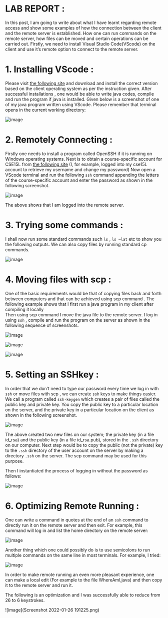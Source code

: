 # LAB REPORT :

In this post, I am going to write about what I have learnt regarding remote access and show some examples of how the  connection between the client and the remote server is established. 
How one can run commands  on the remote server,  how files can be moved and certain operations can be carried out. 
Firstly, we need to install Visual Studio Code(VScode) on the client and use it’s  remote option to connect to the remote server.

# 1. Installing VScode :

Please visit [the following site](https://code.visualstudio.com/) and download and install the correct version based on the client operating system as per the instruction given.
After successful installations , one would be able to write java codes, compile and run  the program if java is installed.
Given below is a screenshot of one of my java program written using VScode.  Please remember that terminal opens in the current working directory:

![image](https://user-images.githubusercontent.com/97653190/149418552-76011d5a-0039-477e-a034-a9164140124f.png)

# 2. Remotely Connecting :

Firstly one needs to install a program called OpenSSH if  it is running on Windows  operating systems.
Next is to  obtain a course-specific account for CSE15L from 
[the following site](https://sdacs.ucsd.edu/~icc/index.php)
(I, for example, logged into my cse15L account to retrieve my username and change my password)
Now open a VScode terminal and run the following `ssh` command appending the letters of the course-specific account and enter the password as shown in the following screenshot.

![image](https://user-images.githubusercontent.com/97653190/149418691-de7e49a5-251c-46a9-afe0-c491799a6ed7.png)

The above shows that I am logged into the remote server.

# 3. Trying some commands :

I shall now run some standard commands such `ls` , `ls –lat` etc  to show you the following outputs.
We can also copy files by running standard cp commands.

![image](https://user-images.githubusercontent.com/97653190/149418834-4a31204a-b9d1-43a0-a2c8-ddaba77aa200.png)

# 4. Moving files with scp :

One of the basic requirements would be that of copying files back and forth between computers and that can be achieved using scp command .
The following example shows that I first run a java program in my client after compiling it locally  
Then using scp command I move the java file to the remote server. 
I log in using `ssh` , compile and run the program on the server as shown in the following  sequence of screenshots.

![image](https://user-images.githubusercontent.com/97653190/149418978-580cbfeb-a02c-4e87-8c96-e9bae4572a48.png)

![image](https://user-images.githubusercontent.com/97653190/149419001-00d51a50-7235-460c-a84c-33b6b812e6d9.png)

![image](https://user-images.githubusercontent.com/97653190/149419042-35cba1cd-2755-4a79-812f-4393a33f9260.png)

# 5. Setting an SSHkey :

In order that we don’t need to type our password every time we log in with `ssh` or move files with scp , we can create `ssh` keys to make things easier. 
We call a program called `ssh-keygen` which creates a pair of files called the public key and private key. 
You copy the public key to a particular location on the server, and the private key in a particular location on the client as shown in the following screenshot.

![image](https://user-images.githubusercontent.com/97653190/149419294-24e1da5d-0ddb-4d17-8da9-9558d335d586.png)

The above created two new files on our system; the private key (in a file id_rsa) and the public key (in a file id_rsa.pub), stored in the `.ssh` directory on our computer.
Next step would be to  copy the public (not the private) key to the `.ssh` directory of the user account on the server by making a directory `.ssh` on the server.
The scp command may be used for this purpose.

Then I instantiated the process of logging in without the password as follows:

![image](https://user-images.githubusercontent.com/97653190/149576809-4c6f708b-3f23-41b6-b8a6-397951caadb9.png)


# 6. Optimizing Remote Running :

One can write a command in quotes at the end of an `ssh` command to directly run it on the remote server and then exit. 
For example, this command will log in and list the home directory on the remote server:

![image](https://user-images.githubusercontent.com/97653190/149419460-c3bf48b4-ab30-4d5c-b180-298f6827cdde.png)

Another thing which one could possibly do is to use semicolons to run multiple commands on the same line in most terminals. For example, I tried:

![image](https://user-images.githubusercontent.com/97653190/149419513-b625cc21-c0ed-44fb-bd8f-54889da78c97.png)

In order to make remote running an even more pleasant experience, one can make a local edit (For example to the file WhereAmI,java) and then copy it to the remote server and run it.

The following is an optimization and I was successfully able to reduce from 26 to 6 keystrokes.

![image](Screenshot 2022-01-26 191225.png)
